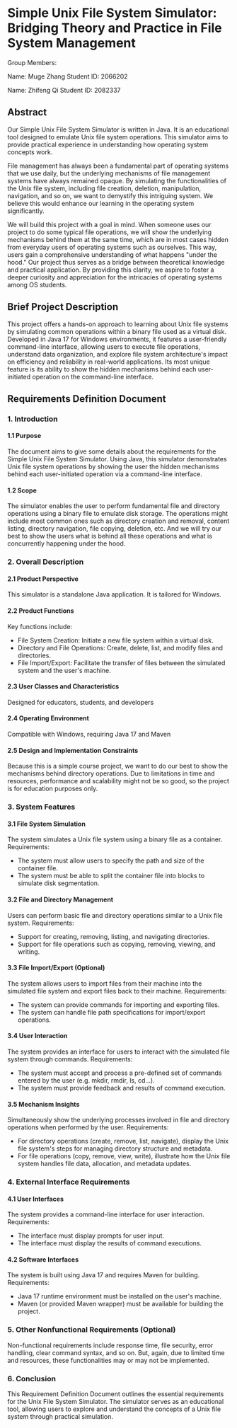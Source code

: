 # Simple Unix File System Simulator: Bridging Theory and Practice in File System Management

Group Members:

Name: Muge Zhang
Student ID: 2066202

Name: Zhifeng Qi
Student ID: 2082337

## Abstract

Our Simple Unix File System Simulator is written in Java. It is an educational tool designed to emulate Unix file system operations. This simulator aims to provide practical experience in understanding how operating system concepts work.

File management has always been a fundamental part of operating systems that we use daily, but the underlying mechanisms of file management systems have always remained opaque. By simulating the functionalities of the Unix file system, including file creation, deletion, manipulation, navigation, and so on, we want to demystify this intriguing system. We believe this would enhance our learning in the operating system significantly.

We will build this project with a goal in mind. When someone uses our project to do some typical file operations, we will show the underlying mechanisms behind them at the same time, which are in most cases hidden from everyday users of operating systems such as ourselves. This way, users gain a comprehensive understanding of what happens "under the hood." Our project thus serves as a bridge between theoretical knowledge and practical application. By providing this clarity, we aspire to foster a deeper curiosity and appreciation for the intricacies of operating systems among OS students.

## Brief Project Description

This project offers a hands-on approach to learning about Unix file systems by simulating common operations within a binary file used as a virtual disk. Developed in Java 17 for Windows environments, it features a user-friendly command-line interface, allowing users to execute file operations, understand data organization, and explore file system architecture's impact on efficiency and reliability in real-world applications. Its most unique feature is its ability to show the hidden mechanisms behind each user-initiated operation on the command-line interface.

## Requirements Definition Document

### 1. Introduction

#### 1.1 Purpose

The document aims to give some details about the requirements for the Simple Unix File System Simulator. Using Java, this simulator demonstrates Unix file system operations by showing the user the hidden mechanisms behind each user-initiated operation via a command-line interface.

#### 1.2 Scope

The simulator enables the user to perform fundamental file and directory operations using a binary file to emulate disk storage. The operations might include most common ones such as directory creation and removal, content listing, directory navigation, file copying, deletion, etc. And we will try our best to show the users what is behind all these operations and what is concurrently happening under the hood.

### 2. Overall Description

#### 2.1 Product Perspective

This simulator is a standalone Java application. It is tailored for Windows.

#### 2.2 Product Functions

Key functions include:
- File System Creation: Initiate a new file system within a virtual disk.
- Directory and File Operations: Create, delete, list, and modify files and directories.
- File Import/Export: Facilitate the transfer of files between the simulated system and the user's machine.

#### 2.3 User Classes and Characteristics

Designed for educators, students, and developers

#### 2.4 Operating Environment

Compatible with Windows, requiring Java 17 and Maven

#### 2.5 Design and Implementation Constraints

Because this is a simple course project, we want to do our best to show the mechanisms behind directory operations. Due to limitations in time and resources, performance and scalability might not be so good, so the project is for education purposes only.

### 3. System Features

#### 3.1 File System Simulation

The system simulates a Unix file system using a binary file as a container.
Requirements:
  - The system must allow users to specify the path and size of the container file.
  - The system must be able to split the container file into blocks to simulate disk segmentation.

#### 3.2 File and Directory Management

Users can perform basic file and directory operations similar to a Unix file system.
Requirements:
  - Support for creating, removing, listing, and navigating directories.
  - Support for file operations such as copying, removing, viewing, and writing.

#### 3.3 File Import/Export (Optional)

The system allows users to import files from their machine into the simulated file system and export files back to their machine.
Requirements:
  - The system can provide commands for importing and exporting files.
  - The system can handle file path specifications for import/export operations.

#### 3.4 User Interaction

The system provides an interface for users to interact with the simulated file system through commands.
Requirements:
  - The system must accept and process a pre-defined set of commands entered by the user (e.g. mkdir, rmdir, ls, cd...).
  - The system must provide feedback and results of command execution.

#### 3.5 Mechanism Insights

Simultaneously show the underlying processes involved in file and directory operations when performed by the user.
Requirements:
- For directory operations (create, remove, list, navigate), display the Unix file system's steps for managing directory structure and metadata.
- For file operations (copy, remove, view, write), illustrate how the Unix file system handles file data, allocation, and metadata updates.

### 4. External Interface Requirements

#### 4.1 User Interfaces

The system provides a command-line interface for user interaction.
Requirements:
  - The interface must display prompts for user input.
  - The interface must display the results of command executions.

#### 4.2 Software Interfaces

The system is built using Java 17 and requires Maven for building.
Requirements:
  - Java 17 runtime environment must be installed on the user's machine.
  - Maven (or provided Maven wrapper) must be available for building the project.

### 5. Other Nonfunctional Requirements (Optional)

Non-functional requirements include response time, file security, error handling, clear command syntax, and so on. But, again, due to limited time and resources, these functionalities may or may not be implemented.

### 6. Conclusion

This Requirement Definition Document outlines the essential requirements for the Unix File System Simulator. The simulator serves as an educational tool, allowing users to explore and understand the concepts of a Unix file system through practical simulation.
